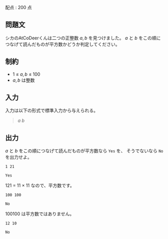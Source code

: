 配点 : $200$ 点

## 問題文

シカのAtCoDeerくんは二つの正整数 $a,b$ を見つけました。
$a$ と $b$ をこの順につなげて読んだものが平方数かどうか判定してください。

## 制約

- $1$ $\leq$ $a,b$ $\leq$ $100$
- $a,b$ は整数

## 入力

入力は以下の形式で標準入力から与えられる。

> $a$ $b$

## 出力

$a$ と $b$ をこの順につなげて読んだものが平方数なら `Yes` を、 そうでないなら `No` を出力せよ。

```input1
1 21
```

```output1
Yes
```

$121$ $=$ $11$ × $11$ なので、平方数です。

```input2
100 100
```

```output2
No
```

$100100$ は平方数ではありません。

```input3
12 10
```

```output3
No
```